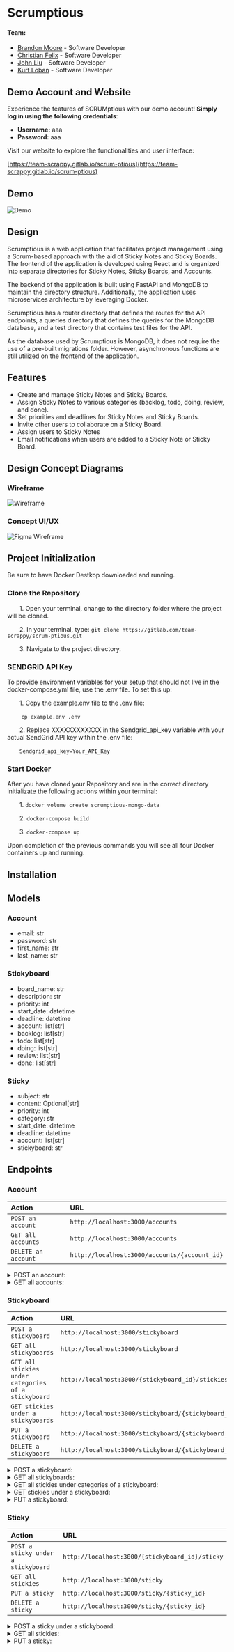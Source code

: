 # Scrumptious

#### Team:

- [Brandon Moore](https://www.linkedin.com/in/brandon-moore-a055b71b1/) - Software Developer
- [Christian Felix](https://www.linkedin.com/in/christianfelix97/) - Software Developer
- [John Liu](https://www.linkedin.com/in/john-chaohui-liu/) - Software Developer
- [Kurt Loban](https://www.linkedin.com/in/kurtloban/) - Software Developer



## Demo Account and Website

Experience the features of SCRUMptious with our demo account! __Simply log in using the following credentials__:

- **Username:** aaa
- **Password:** aaa

Visit our website to explore the functionalities and user interface:

[https://team-scrappy.gitlab.io/scrum-ptious](https://team-scrappy.gitlab.io/scrum-ptious)

## Demo

![Demo](demo.gif)

## Design

Scrumptious is a web application that facilitates project management using a Scrum-based approach with the aid of Sticky Notes and Sticky Boards. The frontend of the application is developed using React and is organized into separate directories for Sticky Notes, Sticky Boards, and Accounts.

The backend of the application is built using FastAPI and MongoDB to maintain the directory structure. Additionally, the application uses microservices architecture by leveraging Docker.

Scrumptious has a router directory that defines the routes for the API endpoints, a queries directory that defines the queries for the MongoDB database, and a test directory that contains test files for the API.

As the database used by Scrumptious is MongoDB, it does not require the use of a pre-built migrations folder. However, asynchronous functions are still utilized on the frontend of the application.

## Features

- Create and manage Sticky Notes and Sticky Boards.
- Assign Sticky Notes to various categories (backlog, todo, doing, review, and done).
- Set priorities and deadlines for Sticky Notes and Sticky Boards.
- Invite other users to collaborate on a Sticky Board.
- Assign users to Sticky Notes
- Email notifications when users are added to a Sticky Note or Sticky Board.

## Design Concept Diagrams

### Wireframe
![Wireframe](Wireframe%20concept.svg)

### Concept UI/UX
![Figma Wireframe](Figma%20UIUX%20wireframe.jpg)

## Project Initialization

Be sure to have Docker Destkop downloaded and running.

### Clone the Repository

&ensp;&ensp;&ensp;&ensp;1. Open your terminal, change to the directory folder where the project will be cloned.

&ensp;&ensp;&ensp;&ensp;2. In your terminal, type: `git clone https://gitlab.com/team-scrappy/scrum-ptious.git`

&ensp;&ensp;&ensp;&ensp;3. Navigate to the project directory.

### SENDGRID API Key

To provide environment variables for your setup that should not live in the docker-compose.yml file, use the .env file. To set this up:

&ensp;&ensp;&ensp;&ensp;1. Copy the example.env file to the .env file:

&ensp;&ensp;&ensp;&ensp; `cp example.env .env`

&ensp;&ensp;&ensp;&ensp;2. Replace XXXXXXXXXXXX in the Sendgrid_api_key variable with your actual SendGrid API key within the .env file:

&ensp;&ensp;&ensp;&ensp;`Sendgrid_api_key=Your_API_Key`

### Start Docker

After you have cloned your Repository and are in the correct directory initializate the following actions within your terminal:

&ensp;&ensp;&ensp;&ensp;1. `docker volume create scrumptious-mongo-data`

&ensp;&ensp;&ensp;&ensp;2. `docker-compose build`

&ensp;&ensp;&ensp;&ensp;3. `docker-compose up`

Upon completion of the previous commands you will see all four Docker containers up and running.


## Installation

## Models
### Account
- email: str
- password: str
- first_name: str
- last_name: str
### Stickyboard
- board_name: str
- description: str
- priority: int
- start_date: datetime
- deadline: datetime
- account: list[str]
- backlog: list[str]
- todo: list[str]
- doing: list[str]
- review: list[str]
- done: list[str]
### Sticky
- subject: str
- content: Optional[str]
- priority: int
- category: str
- start_date: datetime
- deadline: datetime
- account: list[str]
- stickyboard: str
## Endpoints
### Account

| Action                   | URL                                                          |
|:-------------------------|:-------------------------------------------------------------|
| `POST an account`        | `http://localhost:3000/accounts`                    |
| `GET all accounts`            | `http://localhost:3000/accounts`                             |
| `DELETE an account` | `http://localhost:3000/accounts/{account_id}` |

<details>
<summary markdown="span">POST an account: </summary>

```
{
  "email": "test_account@test.com",
  "password": "test_password",
  "first_name": "Test_First_Name",
  "last_name": "Test_Last_Name"
}
```

</details>

<details>
<summary markdown="span">GET all accounts: </summary>

```
[
  {
    "email": "test_account@test.com",
    "first_name": "Test_First_Name",
    "last_name": "Test_Last_Name",
    "id": "644b0597b0b66163a004216a"
  }
]
```

</details>

### Stickyboard

| Action                                                      | URL                                                         |
|:------------------------------------------------------------|:------------------------------------------------------------|
| `POST a stickyboard`                                        | `http://localhost:3000/stickyboard`                         |
| `GET all stickyboards`                                           | `http://localhost:3000/stickyboard`                         |
| `GET all stickies under categories of a stickyboard`            | `http://localhost:3000/{stickyboard_id}/stickies`           |
| `GET stickies under a stickyboards`                             | `http://localhost:3000/stickyboard/{stickyboard_id}/sticky` |
| `PUT a stickyboard`                                           | `http://localhost:3000/stickyboard/{stickyboard_id}`                  |
| `DELETE a stickyboard`                                      | `http://localhost:3000/stickyboard/{stickyboard_id}`        |

<details>
<summary markdown="span">POST a stickyboard: </summary>

```
{
  "board_name": "Test_Stickyboard_Board_Name",
  "description": "Test_Stickyboard_Description",
  "priority": 1,
  "start_date": "2023-04-27T23:01:04.911Z",
  "deadline": "2023-04-27T23:01:04.911Z",
  "account": [
    "644b0597b0b66163a004216a"
  ],
  "backlog": [],
  "todo": [],
  "doing": [],
  "review": [],
  "done": []
}
```

</details>

<details>
<summary markdown="span">GET all stickyboards: </summary>

```
[
  {
    "board_name": "Test_Stickyboard_Board_Name",
    "description": "Test_Stickyboard_Description",
    "priority": 1,
    "start_date": "2023-04-27T23:01:04.911000",
    "deadline": "2023-04-27T23:01:04.911000",
    "account": [
      "644b0597b0b66163a004216a"
    ],
    "backlog": [],
    "todo": [],
    "doing": [],
    "review": [],
    "done": [],
    "id": "644b05d6b0b66163a004216b"
  }
]
```

</details>

<details>
<summary markdown="span">GET all stickies under categories of a stickyboard: </summary>

```
{
  "backlog": [],
  "todo": [],
  "review": [],
  "doing": [
    {
      "subject": "Test_Sticky_Subject",
      "content": "Test_Sticky_Content",
      "priority": 1,
      "category": "doing",
      "start_date": "2023-04-27T22:25:24.238000",
      "deadline": "2023-04-27T22:25:24.238000",
      "account": [
        "644b0597b0b66163a004216a"
      ],
      "append": false,
      "stickyboard": "644b05d6b0b66163a004216b",
      "id": "644b06dab0b66163a004216c"
    }
  ],
  "done": []
}
```

</details>

<details>
<summary markdown="span">GET stickies under a stickyboard: </summary>

```
[
  {
    "subject": "Test_Sticky_Subject",
    "content": "Test_Sticky_Content",
    "priority": 1,
    "category": "doing",
    "start_date": "2023-04-27T22:25:24.238000",
    "deadline": "2023-04-27T22:25:24.238000",
    "account": [
      "644b0597b0b66163a004216a"
    ],
    "append": false,
    "stickyboard": "644b05d6b0b66163a004216b",
    "id": "644b06dab0b66163a004216c"
  }
]
```

</details>

<details>
<summary markdown="span">PUT a stickyboard: </summary>

```
{
  "board_name": "Test_Stickyboard_Board_Name_Update",
  "description": "Test_Stickyboard_Description_Update",
  "priority": 1,
  "start_date": "2023-04-27T23:01:04.911Z",
  "deadline": "2023-04-27T23:01:04.911Z",
  "account": [
    "644b0597b0b66163a004216a"
  ],
  "backlog": [],
  "todo": [],
  "doing": [],
  "review": [],
  "done": []
}
```

</details>

### Sticky

| Action                              | URL                                                      |
|:------------------------------------|:---------------------------------------------------------|
| `POST a sticky under a stickyboard` | `http://localhost:3000/{stickyboard_id}/sticky`          |
| `GET all stickies`                       | `http://localhost:3000/sticky`                           |
| `PUT a sticky`                         | `http://localhost:3000/sticky/{sticky_id}` |
| `DELETE a sticky`                   | `http://localhost:3000/sticky/{sticky_id}`                  |

<details>
<summary markdown="span">POST a sticky under a stickyboard: </summary>

```
{
  "subject": "Test_Sticky_Subject",
  "content": "Test_Sticky_Content",
  "priority": 1,
  "category": "doing",
  "start_date": "2023-04-27T22:25:24.238Z",
  "deadline": "2023-04-27T22:25:24.238Z",
  "account": [
    "644b0597b0b66163a004216a"
  ],
  "append": false
}
```

</details>

<details>
<summary markdown="span">GET all stickies: </summary>

```
[
  {
    "subject": "Test_Sticky_Subject",
    "content": "Test_Sticky_Content",
    "priority": 1,
    "category": "doing",
    "start_date": "2023-04-27T22:25:24.238000",
    "deadline": "2023-04-27T22:25:24.238000",
    "account": [
      "644b0597b0b66163a004216a"
    ],
    "append": false,
    "stickyboard": "644b05d6b0b66163a004216b",
    "id": "644b06dab0b66163a004216c"
  }
]
```

</details>

<details>
<summary markdown="span">PUT a sticky: </summary>

```
{
  "subject": "Test_Sticky_Subject_Update",
  "content": "Test_Sticky_Content_Update",
  "priority": 1,
  "category": "doing",
  "start_date": "2023-04-27T22:25:24.238Z",
  "deadline": "2023-04-27T22:25:24.238Z",
  "account": [
    "644b0597b0b66163a004216a"
  ],
  "stickyboard": "644b05d6b0b66163a004216b"
}
```

</details>
